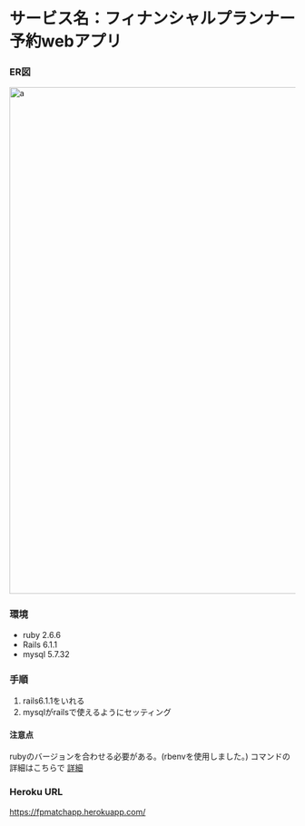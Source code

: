 # サービス名：フィナンシャルプランナー予約webアプリ

### ER図
<img width="893" alt="a" src="https://user-images.githubusercontent.com/51792327/109230794-ced3f180-7808-11eb-93ac-f76d92b18a8a.png">

### 環境
- ruby 2.6.6
- Rails 6.1.1
- mysql 5.7.32

### 手順
1. rails6.1.1をいれる
2. mysqlがrailsで使えるようにセッティング

#### 注意点
rubyのバージョンを合わせる必要がある。(rbenvを使用しました。)
コマンドの詳細はこちらで
[詳細](https://www.evernote.com/shard/s538/client/snv?noteGuid=00d361ca-8609-5eb5-6d0c-60f758ecc5a1&noteKey=8b4ecd89d0a420013f8992d1d511f674&sn=https%3A%2F%2Fwww.evernote.com%2Fshard%2Fs538%2Fsh%2F00d361ca-8609-5eb5-6d0c-60f758ecc5a1%2F8b4ecd89d0a420013f8992d1d511f674&title=Rails%25E8%25AA%25B2%25E9%25A1%258C%25E3%2582%25A2%25E3%2583%2597%25E3%2583%25AA%25E9%2596%258B%25E7%2599%25BA)

### Heroku URL
https://fpmatchapp.herokuapp.com/
